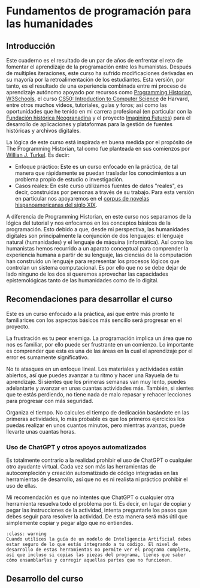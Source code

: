 # Fundamentos de programación para las humanidades

## Introducción

Este cuaderno es el resultado de un par de años de enfrentar el reto de fomentar el aprendizaje de la programación entre los humanistas. Después de multiples iteraciones, este curso ha sufrido modificaciones derivadas en su mayoría por la retroalimentación de los estudiantes. Esta versión, por tanto, es el resultado de una experiencia combinada entre mi proceso de aprendizaje autónomo apoyado por recursos como [Programming Historian](https://programminghistorian.org/en/lessons/), [W3Schools](https://www.w3schools.com/), el curso [CS50: Introduction to Computer Science](https://pll.harvard.edu/course/cs50-introduction-computer-science) de Harvard, entre otros muchos videos, tutoriales, guías y foros; así como las oportunidades que he tenido en mi carrera profesional (en particular con la [Fundación histórica Neogranadina](https://neogranadina.org) y el proyecto [Imagining Futures](https://ifrepo.world)) para el desarrollo de aplicaciones y plataformas para la gestión de fuentes históricas y archivos digitales.

La lógica de este curso está inspirada en buena medida por el propósito de The Programming Historian, tal como fue planteada en sus comienzos por [Willian J. Turkel](https://digitalhistoryhacks.blogspot.com/2008/01/programming-historian.html). Es decir:

- Enfoque práctico: Este es un curso enfocado en la práctica, de tal manera que rápidamente se puedan trasladar los conocimientos a un problema propio de estudio o investigación.
- Casos reales: En este curso utilizamos fuentes de datos "reales", es decir, construidas por personas a través de su trabajo. Para esta versión en particular nos apoyaremos en el [corpus de novelas hispanoamericanas del siglo XIX](https://github.com/cligs/conha19).

A diferencia de Programming Historian, en este curso nos separamos de la lógica del tutorial y nos enfocamos en los conceptos básicos de la programación. Esto debido a que, desde mi perspectiva, las humanidades digitales son principalmente la conjunción de dos lenguajes: el lenguaje natural (humanidades) y el lenguaje de máquina (informática). Así como los humanistas hemos recurrido a un aparato conceptual para comprender la experiencia humana a partir de su lenguaje, las ciencias de la computación han construido un lenguaje para representar los procesos lógicos que controlan un sistema computacional. Es por ello que no se debe dejar de lado ninguno de los dos si queremos aprovechar las capacidades epistemológicas tanto de las humanidades como de lo digital.

## Recomendaciones para desarrollar el curso

Este es un curso enfocado a la práctica, así que entre más pronto te familiarices con los aspectos básicos más sencillo será progresar en el proyecto.

La frustración es tu peor enemiga. La programación implica un área que no nos es familiar, por ello puede ser frustrante en un comienzo. Lo importante es comprender que esta es una de las áreas en la cual el aprendizaje por el error es sumamente significativo.

No te atasques en un enfoque lineal. Los materiales y actividades están abiertos, así que puedes avanzar a tu ritmo y hacer una Rayuela de tu aprendizaje. Si sientes que los primeras semanas van muy lento, puedes adelantarte y avanzar en unas cuantas actividades más. También, si sientes que te estás perdiendo, no tiene nada de malo repasar y rehacer lecciones para progresar con más seguridad.

Organiza el tiempo. No calcules el tiempo de dedicación basándote en las primeras actividades, lo más probable es que los primeros ejercicios los puedas realizar en unos cuantos minutos, pero mientras avanzas, puede llevarte unas cuantas horas.

### Uso de ChatGPT y otros apoyos automatizados

Es totalmente contrario a la realidad prohibir el uso de ChatGPT o cualquier otro ayudante virtual. Cada vez son más las herramientas de autocompleción y creación automatizado de código integradas en las herramientas de desarrollo, así que no es ni realista ni práctico prohibir el uso de ellas.

Mi recomendación es que no intentes que ChatGPT o cualquier otra herramienta resuelva todo el problema por ti. Es decir, en lugar de copiar y pegar las instrucciones de la actividad, intenta preguntarle los pasos que debes seguir para resolver la actividad. De esta manera será más útil que simplemente copiar y pegar algo que no entiendes.

```{admonition} Una sencilla advertencia
:class: warning
Cuando utilices la guía de un modelo de Inteligencia Artificial debes estar seguro de lo que estás integrando a tu código. El nivel de desarrollo de estas herramientas no permite ver el programa completo, así que incluso si copias las piezas del programa, tienes que saber cómo ensamblarlas y corregir aquellas partes que no funcionen.
```

## Desarrollo del curso

```{tableofcontents}
```
